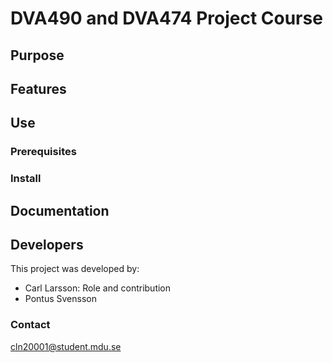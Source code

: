 # DVA490 and DVA474 Project Course
## Purpose

## Features

## Use

### Prerequisites

### Install

## Documentation

## Developers
This project was developed by:
- Carl Larsson: Role and contribution
- Pontus Svensson

### Contact
cln20001@student.mdu.se

